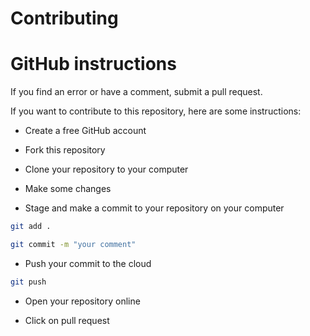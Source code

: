 # Contributing

# GitHub instructions

If you find an error or have a comment, submit a pull request.

If you want to contribute to this repository, here are some instructions:

* Create a free GitHub account
* Fork this repository
* Clone your repository to your computer
* Make some changes

* Stage and make a commit to your repository on your computer


```bash
git add .
```

```bash
git commit -m "your comment"
```

* Push your commit to the cloud

```bash
git push
```

* Open your repository online

* Click on pull request
